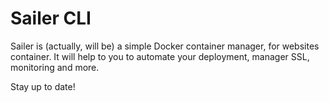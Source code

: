 # Sailer CLI

Sailer is (actually, will be) a simple Docker container manager, for websites container.
It will help to you to automate your deployment, manager SSL, monitoring and more.

Stay up to date!
